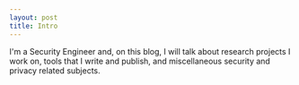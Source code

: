 ```yaml
---
layout: post
title: Intro
---
```


I'm a Security Engineer and, on this blog, I will talk about research projects
I work on, tools that I write and publish, and miscellaneous security and
privacy related subjects.
